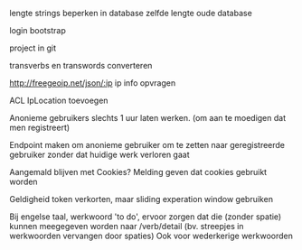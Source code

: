 lengte strings beperken in database zelfde lengte oude database

login bootstrap

project in git

transverbs en transwords converteren

http://freegeoip.net/json/:ip ip info opvragen

ACL IpLocation toevoegen

Anonieme gebruikers slechts 1 uur laten werken. (om aan te moedigen dat men registreert)

Endpoint maken om anonieme gebruiker om te zetten naar geregistreerde gebruiker zonder dat huidige werk verloren gaat

Aangemald blijven met Cookies?
Melding geven dat cookies gebruikt worden

Geldigheid token verkorten, maar sliding experation window gebruiken

Bij engelse taal, werkwoord 'to do', ervoor zorgen dat die (zonder spatie) kunnen meegegeven worden naar /verb/detail
(bv. streepjes in werkwoorden vervangen door spaties)  Ook voor wederkerige werkwoorden
